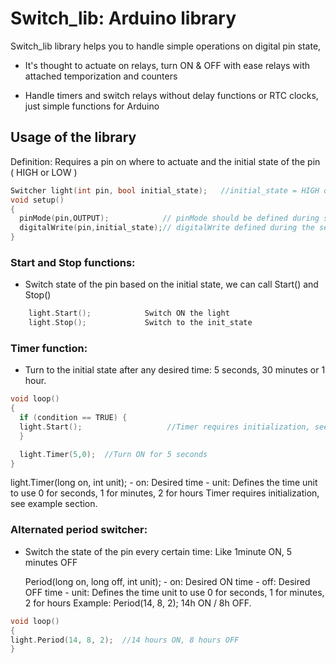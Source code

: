 
# Switch_lib: Arduino library

Switch_lib library helps you to handle simple operations on digital pin state,

- It's thought to actuate on relays, turn ON & OFF with ease relays with attached temporization and counters

- Handle timers and switch relays without delay functions or RTC clocks, just simple functions for Arduino

## Usage of the library

Definition: Requires a pin on where to actuate and the initial state of the pin ( HIGH or LOW )

```c++
Switcher light(int pin, bool initial_state);   //initial_state = HIGH or LOW
void setup()
{
  pinMode(pin,OUTPUT);            // pinMode should be defined during setup
  digitalWrite(pin,initial_state);// digitalWrite defined during the setup
}
```
### Start and Stop functions:

- Switch state of the pin based on the initial state, we can call Start() and Stop()
```c++
    light.Start();            Switch ON the light
    light.Stop();             Switch to the init_state
```       
    
    
### Timer function:

- Turn to the initial state after any desired time: 5 seconds, 30 minutes or 1 hour.

```c++   
void loop()
{
  if (condition == TRUE) {
  light.Start();                   //Timer requires initialization, see example section.
  }

  light.Timer(5,0);  //Turn ON for 5 seconds
}
```       
light.Timer(long on, int unit);
      - on: Desired time
      - unit: Defines the time unit to use
              0 for seconds, 
              1 for minutes, 
              2 for hours
      Timer requires initialization, see example section.

### Alternated period switcher:

- Switch the state of the pin every certain time: Like 1minute ON, 5 minutes OFF
    
    Period(long on, long off, int unit);
      - on: Desired ON time
      - off: Desired OFF time
      - unit: Defines the time unit to use
              0 for seconds, 
              1 for minutes, 
              2 for hours
     Example: Period(14, 8, 2); 14h ON / 8h OFF.

```c++
void loop()
{
light.Period(14, 8, 2);  //14 hours ON, 8 hours OFF
}
```
      
